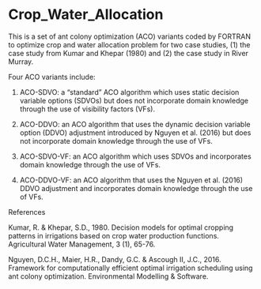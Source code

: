 # Crop_Water_Allocation
This is a set of ant colony optimization (ACO) variants coded by FORTRAN to optimize crop and water allocation problem for two case studies, (1) the case study from Kumar and Khepar (1980) and (2) the case study in River Murray. 

Four ACO variants include:

1. ACO-SDVO: a “standard” ACO algorithm which uses static decision variable options (SDVOs) but does not incorporate domain knowledge through the use of visibility factors (VFs).

2. ACO-DDVO: an ACO algorithm that uses the dynamic decision variable option (DDVO) adjustment introduced by Nguyen et al. (2016) but does not incorporate domain knowledge through the use of VFs.

3. ACO-SDVO-VF: an ACO algorithm which uses SDVOs and incorporates domain knowledge through the use of VFs.

4. ACO-DDVO-VF: an ACO algorithm that uses the Nguyen et al. (2016) DDVO adjustment and incorporates domain knowledge through the use of VFs.

References

Kumar, R. & Khepar, S.D., 1980. Decision models for optimal cropping patterns in irrigations based on crop water production functions. Agricultural Water Management, 3 (1), 65-76.

Nguyen, D.C.H., Maier, H.R., Dandy, G.C. & Ascough II, J.C., 2016. Framework for computationally efficient optimal irrigation scheduling using ant colony optimization. Environmental Modelling & Software.
